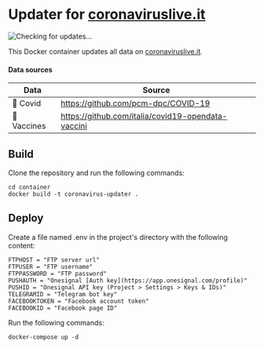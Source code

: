 
# Updater for [coronaviruslive.it](https://coronaviruslive.it)
![Checking for updates...](https://github.com/Sasso0101/coronavirus-updater/workflows/Checking%20for%20updates.../badge.svg)

This Docker container updates all data on [coronaviruslive.it](https://coronaviruslive.it). 

#### Data sources
|Data|Source  |
|--|--|
| 🦠 Covid | https://github.com/pcm-dpc/COVID-19 |
| 💉 Vaccines | https://github.com/italia/covid19-opendata-vaccini |

## Build 
Clone the repository and run the following commands:

    cd container
    docker build -t coronavirus-updater .

## Deploy 
Create a file named .env in the project's directory with the following content:

    FTPHOST = "FTP server url"
	FTPUSER = "FTP username"
	FTPPASSWORD = "FTP password"
	PUSHAUTH = "Onesignal [Auth key](https://app.onesignal.com/profile)"
	PUSHID = "Onesignal API key (Project > Settings > Keys & IDs)"
	TELEGRAMID = "Telegram bot key"
	FACEBOOKTOKEN = "Facebook account token"
	FACEBOOKID = "Facebook page ID"

Run the following commands:

    docker-compose up -d
